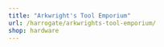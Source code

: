 ```yaml
---
title: "Arkwright's Tool Emporium"
url: /harrogate/arkwrights-tool-emporium/
shop: hardware
---
```

